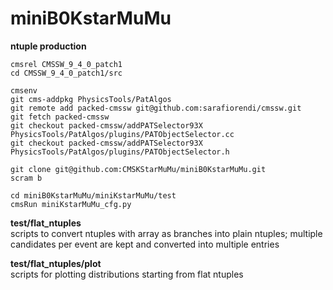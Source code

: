 # miniB0KstarMuMu

**ntuple production**  
```
cmsrel CMSSW_9_4_0_patch1 
cd CMSSW_9_4_0_patch1/src

cmsenv  
git cms-addpkg PhysicsTools/PatAlgos
git remote add packed-cmssw git@github.com:sarafiorendi/cmssw.git
git fetch packed-cmssw
git checkout packed-cmssw/addPATSelector93X PhysicsTools/PatAlgos/plugins/PATObjectSelector.cc
git checkout packed-cmssw/addPATSelector93X PhysicsTools/PatAlgos/plugins/PATObjectSelector.h

git clone git@github.com:CMSKStarMuMu/miniB0KstarMuMu.git 
scram b

cd miniB0KstarMuMu/miniKstarMuMu/test
cmsRun miniKstarMuMu_cfg.py
```

**test/flat_ntuples**  
scripts to convert ntuples with array as branches into plain ntuples; multiple candidates per event are kept and converted into multiple entries

**test/flat_ntuples/plot**  
scripts for plotting distributions starting from flat ntuples  


